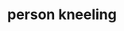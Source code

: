---
layout: people&body
title: person kneeling
emoji: person_kneeling
permalink: 🧎.html
image: assets/img/3moji/person_kneeling.png
---